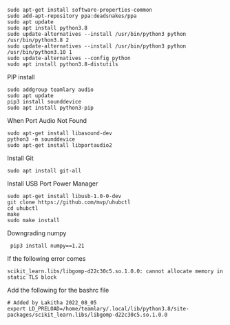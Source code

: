 
```
sudo apt-get install software-properties-common
sudo add-apt-repository ppa:deadsnakes/ppa
sudo apt update
sudo apt install python3.8
sudo update-alternatives --install /usr/bin/python3 python /usr/bin/python3.8 2
sudo update-alternatives --install /usr/bin/python3 python /usr/bin/python3.10 1
sudo update-alternatives --config python
sudo apt install python3.8-distutils
```
PIP install 
```
sudo addgroup teamlary audio
sudo apt update
pip3 install sounddevice
sudo apt install python3-pip
```



When Port Audio Not Found 
```
sudo apt-get install libasound-dev
python3 -m sounddevice
sudo apt-get install libportaudio2

```
Install Git 
```
sudo apt install git-all
```


Install USB Port Power Manager 
```
sudo apt-get install libusb-1.0-0-dev
git clone https://github.com/mvp/uhubctl
cd uhubctl
make
sudo make install
```
Downgrading numpy 
```
 pip3 install numpy==1.21
 ```
If the following error comes 
```
scikit_learn.libs/libgomp-d22c30c5.so.1.0.0: cannot allocate memory in static TLS block
```
Add the following for the bashrc file 
```
# Added by Lakitha 2022_08_05
export LD_PRELOAD=/home/teamlary/.local/lib/python3.8/site-packages/scikit_learn.libs/libgomp-d22c30c5.so.1.0.0

```


 
 
